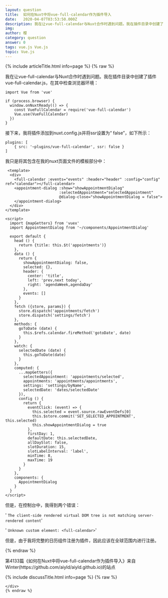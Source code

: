 ```yaml
---
layout: question
title:  如何在Nuxt中将vue-full-calendar作为插件导入
date:   2020-04-07T03:53:50.000Z
description: 我在让vue-full-calendar与Nuxt合作时遇到问题。我在插件目录中创建了插件vue-full-calendar.js，在其中检查浏览器环境：...
img: 
author: 樱
category: question
answer: 0
tags: vue.js Vue.js
topic: Vue.js
---
```

<div class="article-root">
  <div class="article">
    {% include articleTitle.html info=page %}
    {% raw %}
    <div class="article-content"><p><font style="vertical-align: inherit;"><font style="vertical-align: inherit;">我在让vue-full-calendar与Nuxt合作时遇到问题。</font><font style="vertical-align: inherit;">我在插件目录中创建了插件vue-full-calendar.js，在其中检查浏览器环境：</font></font></p>

<pre><code>import Vue from 'vue'<font></font>
<font></font>
if (process.browser) {<font></font>
  window.onNuxtReady(() =&gt; {<font></font>
    const VueFullCalendar = require('vue-full-calendar')<font></font>
    Vue.use(VueFullCalendar)<font></font>
  })<font></font>
}<font></font>
</code></pre>

<p><font style="vertical-align: inherit;"><font style="vertical-align: inherit;">接下来，我将插件添加到nuxt.config.js并将ssr设置为“ false”，如下所示：</font></font></p>

<pre><code>plugins: [<font></font>
    { src: '~plugins/vue-full-calendar', ssr: false }<font></font>
]<font></font>
</code></pre>

<p><font style="vertical-align: inherit;"><font style="vertical-align: inherit;">我只是将其包含在我的nuxt页面文件的模板部分中：</font></font></p>

<pre><code> &lt;template&gt;<font></font>
  &lt;div&gt;<font></font>
    &lt;full-calendar :events="events" :header="header" :config="config" ref="calendar"&gt;&lt;/full-calendar&gt;<font></font>
    &lt;appointment-dialog :show="showAppointmentDialog"<font></font>
                        :selectedAppointment="selectedAppointment"<font></font>
                        @dialog-close="showAppointmentDialog = false"&gt;<font></font>
    &lt;/appointment-dialog&gt;<font></font>
  &lt;/div&gt;<font></font>
&lt;/template&gt;<font></font>
<font></font>
&lt;script&gt;<font></font>
  import {mapGetters} from 'vuex'<font></font>
  import AppointmentDialog from '~/components/AppointmentDialog'<font></font>
<font></font>
  export default {<font></font>
    head () {<font></font>
      return {title: this.$t('appointments')}<font></font>
    },<font></font>
    data () {<font></font>
      return {<font></font>
        showAppointmentDialog: false,<font></font>
        selected: {},<font></font>
        header: {<font></font>
          center: 'title',<font></font>
          left: 'prev,next today',<font></font>
          right: 'agendaWeek,agendaDay'<font></font>
        },<font></font>
        events: []<font></font>
      }<font></font>
    },<font></font>
    fetch ({store, params}) {<font></font>
      store.dispatch('appointments/fetch')<font></font>
      store.dispatch('settings/fetch')<font></font>
    },<font></font>
    methods: {<font></font>
      goToDate (date) {<font></font>
        this.$refs.calendar.fireMethod('gotoDate', date)<font></font>
      }<font></font>
    },<font></font>
    watch: {<font></font>
      selectedDate (date) {<font></font>
        this.goToDate(date)<font></font>
      }<font></font>
    },<font></font>
    computed: {<font></font>
      ...mapGetters({<font></font>
        selectedAppointment: 'appointments/selected',<font></font>
        appointments: 'appointments/appointments',<font></font>
        settings: 'settings/byName',<font></font>
        selectedDate: 'dates/selectedDate'<font></font>
      }),<font></font>
      config () {<font></font>
        return {<font></font>
          eventClick: (event) =&gt; {<font></font>
            this.selected = event.source.rawEventDefs[0]<font></font>
            this.$store.commit('SET_SELECTED_APPOINTMENT', this.selected)<font></font>
            this.showAppointmentDialog = true<font></font>
          },<font></font>
          firstDay: 1,<font></font>
          defaultDate: this.selectedDate,<font></font>
          allDaySlot: false,<font></font>
          slotDuration: 15,<font></font>
          slotLabelInterval: 'label',<font></font>
          minTime: 8,<font></font>
          maxTime: 19<font></font>
        }<font></font>
      }<font></font>
    },<font></font>
    components: {<font></font>
      AppointmentDialog<font></font>
    }<font></font>
  }<font></font>
&lt;/script&gt;<font></font>
</code></pre>

<p><font style="vertical-align: inherit;"><font style="vertical-align: inherit;">但是，在控制台中，我得到两个错误：</font></font></p>

<p><font style="vertical-align: inherit;"><font style="vertical-align: inherit;">' </font></font><code>The client-side rendered virtual DOM tree is not matching server-rendered content</code><font style="vertical-align: inherit;"><font style="vertical-align: inherit;">'</font></font></p>

<p><font style="vertical-align: inherit;"><font style="vertical-align: inherit;">' </font></font><code>Unknown custom element: &lt;full-calendar&gt;</code><font style="vertical-align: inherit;"><font style="vertical-align: inherit;">'</font></font></p>

<p><font style="vertical-align: inherit;"><font style="vertical-align: inherit;">但是，由于我将完整的日历组件注册为插件，因此应该在全球范围内进行注册。</font></font></p></div>
    {% endraw %}
  </div>
  <p class="winter_mark">第4133篇《如何在Nuxt中将vue-full-calendar作为插件导入》来自Winter(https://github.com/aiyld/aiyld.github.io)的站点</p>
  <div class="discuss-wrapper">
    {% include discussTitle.html info=page %}
    {% raw %}
    <div class="discuss-list">
    
    </div>
    {% endraw %}
  </div>
<div>
